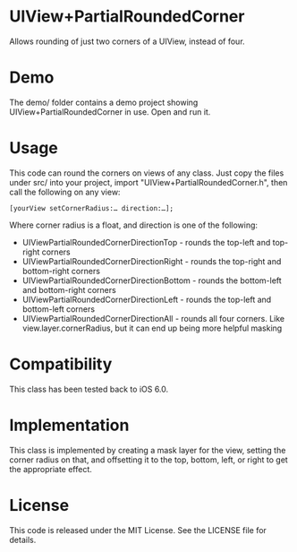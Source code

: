 UIView+PartialRoundedCorner
===========================

Allows rounding of just two corners of a UIView, instead of four.

Demo
====

The demo/ folder contains a demo project showing
UIView+PartialRoundedCorner in use. Open and run it.

Usage
=====

This code can round the corners on views of any class. Just copy the
files under src/ into your project, import
"UIView+PartialRoundedCorner.h", then call the following on any view:
	
	[yourView setCornerRadius:… direction:…];

Where corner radius is a float, and direction is one of the following:

- UIViewPartialRoundedCornerDirectionTop - rounds the top-left and
	top-right corners
- UIViewPartialRoundedCornerDirectionRight - rounds the top-right and
	bottom-right corners
- UIViewPartialRoundedCornerDirectionBottom - rounds the bottom-left and
	bottom-right corners
- UIViewPartialRoundedCornerDirectionLeft - rounds the top-left and
	bottom-left corners
- UIViewPartialRoundedCornerDirectionAll - rounds all four corners. Like
	view.layer.cornerRadius, but it can end up being more helpful
	masking

Compatibility
=============

This class has been tested back to iOS 6.0.

Implementation
==============

This class is implemented by creating a mask layer for the view, setting
the corner radius on that, and offsetting it to the top, bottom, left,
or right to get the appropriate effect.

License
=======

This code is released under the MIT License. See the LICENSE file for
details.
